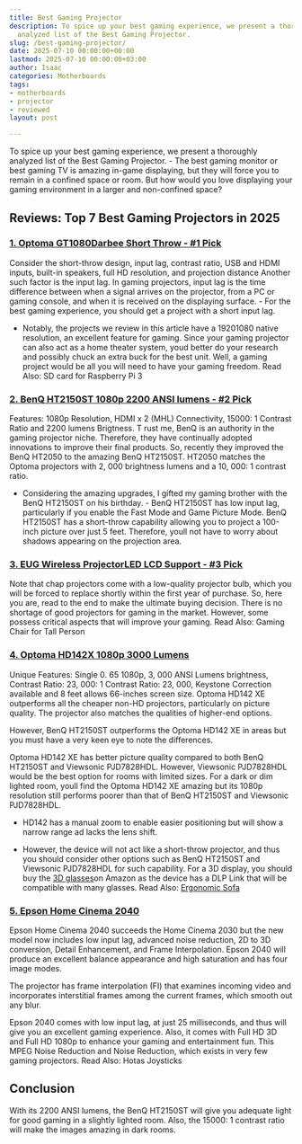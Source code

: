 ```yaml
---
title: Best Gaming Projector
description: To spice up your best gaming experience, we present a thoroughly 
  analyzed list of the Best Gaming Projector.
slug: /best-gaming-projector/
date: 2025-07-10 00:00:00+00:00
lastmod: 2025-07-10 00:00:00+03:00
author: Isaac
categories: Motherboards
tags:
- motherboards
- projector
- reviewed
layout: post

---
```

To spice up your best gaming experience, we present a thoroughly analyzed list of the Best Gaming Projector. - The best gaming monitor or best gaming TV is amazing in-game displaying, but they will force you to remain in a confined space or room. But how would you love displaying your gaming environment in a larger and non-confined space?

##  Reviews: Top 7 Best Gaming Projectors in 2025

###  [1. Optoma GT1080Darbee Short Throw - #1 Pick](https://www.amazon.com/dp/B06XHG92Y5/?tag=p-policy-20)

Consider the short-throw design, input lag, contrast ratio, USB and HDMI inputs, built-in speakers, full HD resolution, and projection distance Another such factor is the input lag. In gaming projectors, input lag is the time difference between when a signal arrives on the projector, from a PC or gaming console, and when it is received on the displaying surface. - For the best gaming experience, you should get a project with a short input lag.

- Notably, the projects we review in this article have a 19201080 native resolution, an excellent feature for gaming. Since your gaming projector can also act as a home theater system, youd better do your research and possibly chuck an extra buck for the best unit. Well, a gaming project would be all you will need to have your gaming freedom. Read Also: SD card for Raspberry Pi 3

###  [2. BenQ HT2150ST 1080p 2200 ANSI lumens - #2 Pick](https://www.amazon.com/dp/B01K2V0WP4/?tag=p-policy-20)

Features: 1080p Resolution, HDMI x 2 (MHL) Connectivity, 15000: 1 Contrast Ratio and 2200 lumens Brigtness. T rust me, BenQ is an authority in the gaming projector niche. Therefore, they have continually adopted innovations to improve their final products. So, recently they improved the BenQ HT2050 to the amazing BenQ HT2150ST. HT2050 matches the Optoma projectors with 2, 000 brightness lumens and a 10, 000: 1 contrast ratio.

- Considering the amazing upgrades, I gifted my gaming brother with the BenQ HT2150ST on his birthday. - BenQ HT2150ST has low input lag, particularly if you enable the Fast Mode and Game Picture Mode. BenQ HT2150ST has a short-throw capability allowing you to project a 100-inch picture over just 5 feet. Therefore, youll not have to worry about shadows appearing on the projection area.

###  [3. EUG Wireless ProjectorLED LCD Support - #3 Pick](https://www.amazon.com/dp/B00SIZG5MQ/?tag=p-policy-20)

Note that chap projectors come with a low-quality projector bulb, which you will be forced to replace shortly within the first year of purchase. So, here you are, read to the end to make the ultimate buying decision. There is no shortage of good projectors for gaming in the market. However, some possess critical aspects that will improve your gaming. Read Also: Gaming Chair for Tall Person

###  [4. Optoma HD142X 1080p 3000 Lumens](https://www.amazon.com/dp/B01HQCF6R6/?tag=p-policy-20)

Unique Features: Single 0. 65 1080p, 3, 000 ANSI Lumens brightness, Contrast Ratio: 23, 000: 1 Contrast Ratio: 23, 000, Keystone Correction available and 8 feet allows 66-inches screen size. Optoma HD142 XE outperforms all the cheaper non-HD projectors, particularly on picture quality. The projector also matches the qualities of higher-end options.

However, BenQ HT2150ST outperforms the Optoma HD142 XE in areas but you must have a very keen eye to note the differences.

Optoma HD142 XE has better picture quality compared to both BenQ HT2150ST and Viewsonic PJD7828HDL. However, Viewsonic PJD7828HDL would be the best option for rooms with limited sizes. For a dark or dim lighted room, youll find the Optoma HD142 XE amazing but its 1080p resolution still performs poorer than that of BenQ HT2150ST and Viewsonic PJD7828HDL.

- HD142 has a manual zoom to enable easier positioning but will show a narrow range ad lacks the lens shift.

- However, the device will not act like a short-throw projector, and thus you should consider other options such as BenQ HT2150ST and Viewsonic PJD7828HDL for such capability. For a 3D display, you should buy the [3D glasses](https://www.amazon.com/dp/B00KUIYUP8/?tag=p-policy-20)on Amazon as the device has a DLP Link that will be compatible with many glasses. Read Also: [Ergonomic Sofa](https://pestpolicy.com/best-ergonomic-sofa/)

###  [5. Epson Home Cinema 2040](https://www.amazon.com/dp/B014D7XHDC/?tag=p-policy-20)

Epson Home Cinema 2040 succeeds the Home Cinema 2030 but the new model now includes low input lag, advanced noise reduction, 2D to 3D conversion, Detail Enhancement, and Frame Interpolation. Epson 2040 will produce an excellent balance appearance and high saturation and has four image modes.

The projector has frame interpolation (FI) that examines incoming video and incorporates interstitial frames among the current frames, which smooth out any blur.

Epson 2040 comes with low input lag, at just 25 milliseconds, and thus will give you an excellent gaming experience. Also, it comes with Full HD 3D and Full HD 1080p to enhance your gaming and entertainment fun. This MPEG Noise Reduction and Noise Reduction, which exists in very few gaming projectors. Read Also: Hotas Joysticks

##  Conclusion

With its 2200 ANSI lumens, the BenQ HT2150ST will give you adequate light for good gaming in a slightly lighted room. Also, the 15000: 1 contrast ratio will make the images amazing in dark rooms.